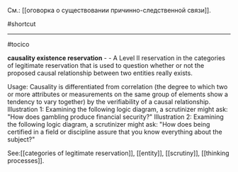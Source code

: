См.: [[оговорка о существовании причинно-следственной связи]].

#shortcut




<hr/>

#tocico

<b>causality existence reservation</b> - - A Level II reservation in the categories of legitimate reservation that is used to question whether or not the proposed causal relationship between two entities really exists.

Usage: Causality is differentiated from correlation (the degree to which two or more attributes or measurements on the same group of elements show a tendency to vary together) by the verifiability of a causal relationship. Illustration 1: Examining the following logic diagram, a scrutinizer might ask: "How does gambling produce financial security?" 
 Illustration 2: Examining the following logic diagram, a scrutinizer might ask: "How does being certified in a field or discipline assure that you know everything about the subject?" 
 
 



See:[[categories of legitimate reservation]], [[entity]], [[scrutiny]], [[thinking processes]].
